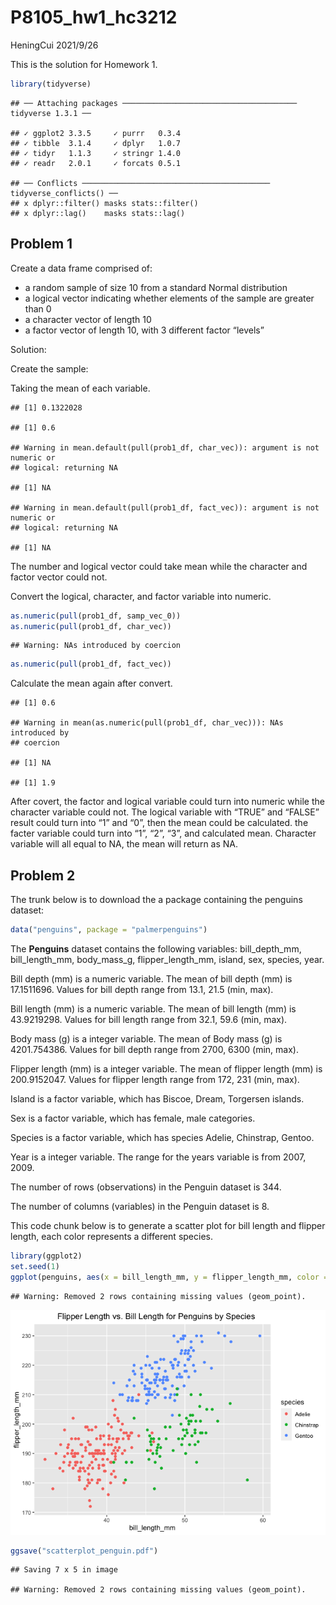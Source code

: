 P8105\_hw1\_hc3212
================
HeningCui
2021/9/26

This is the solution for Homework 1.

``` r
library(tidyverse)
```

    ## ── Attaching packages ─────────────────────────────────────── tidyverse 1.3.1 ──

    ## ✓ ggplot2 3.3.5     ✓ purrr   0.3.4
    ## ✓ tibble  3.1.4     ✓ dplyr   1.0.7
    ## ✓ tidyr   1.1.3     ✓ stringr 1.4.0
    ## ✓ readr   2.0.1     ✓ forcats 0.5.1

    ## ── Conflicts ────────────────────────────────────────── tidyverse_conflicts() ──
    ## x dplyr::filter() masks stats::filter()
    ## x dplyr::lag()    masks stats::lag()

## Problem 1

Create a data frame comprised of:

  - a random sample of size 10 from a standard Normal distribution
  - a logical vector indicating whether elements of the sample are
    greater than 0
  - a character vector of length 10
  - a factor vector of length 10, with 3 different factor “levels”

Solution:

Create the sample:

Taking the mean of each variable.

    ## [1] 0.1322028

    ## [1] 0.6

    ## Warning in mean.default(pull(prob1_df, char_vec)): argument is not numeric or
    ## logical: returning NA

    ## [1] NA

    ## Warning in mean.default(pull(prob1_df, fact_vec)): argument is not numeric or
    ## logical: returning NA

    ## [1] NA

The number and logical vector could take mean while the character and
factor vector could not.

Convert the logical, character, and factor variable into numeric.

``` r
as.numeric(pull(prob1_df, samp_vec_0))
as.numeric(pull(prob1_df, char_vec))
```

    ## Warning: NAs introduced by coercion

``` r
as.numeric(pull(prob1_df, fact_vec))
```

Calculate the mean again after convert.

    ## [1] 0.6

    ## Warning in mean(as.numeric(pull(prob1_df, char_vec))): NAs introduced by
    ## coercion

    ## [1] NA

    ## [1] 1.9

After covert, the factor and logical variable could turn into numeric
while the character variable could not. The logical variable with “TRUE”
and “FALSE” result could turn into “1” and “0”, then the mean could be
calculated. the facter variable could turn into “1”, “2”, “3”, and
calculated mean. Character variable will all equal to NA, the mean will
return as NA.

## Problem 2

The trunk below is to download the a package containing the penguins
dataset:

``` r
data("penguins", package = "palmerpenguins")
```

The **Penguins** dataset contains the following variables:
bill\_depth\_mm, bill\_length\_mm, body\_mass\_g, flipper\_length\_mm,
island, sex, species, year.

Bill depth (mm) is a numeric variable. The mean of bill depth (mm) is
17.1511696. Values for bill depth range from 13.1, 21.5 (min, max).

Bill length (mm) is a numeric variable. The mean of bill length (mm) is
43.9219298. Values for bill length range from 32.1, 59.6 (min, max).

Body mass (g) is a integer variable. The mean of Body mass (g) is
4201.754386. Values for bill depth range from 2700, 6300 (min, max).

Flipper length (mm) is a integer variable. The mean of flipper length
(mm) is 200.9152047. Values for flipper length range from 172, 231 (min,
max).

Island is a factor variable, which has Biscoe, Dream, Torgersen islands.

Sex is a factor variable, which has female, male categories.

Species is a factor variable, which has species Adelie, Chinstrap,
Gentoo.

Year is a integer variable. The range for the years variable is from
2007, 2009.

The number of rows (observations) in the Penguin dataset is 344.

The number of columns (variables) in the Penguin dataset is 8.

This code chunk below is to generate a scatter plot for bill length and
flipper length, each color represents a different species.

``` r
library(ggplot2)
set.seed(1)
ggplot(penguins, aes(x = bill_length_mm, y = flipper_length_mm, color = species)) + geom_point() + ggtitle("Flipper Length vs. Bill Length for Penguins by Species") + theme(plot.title = element_text(hjust = 0.6))
```

    ## Warning: Removed 2 rows containing missing values (geom_point).

![](P8105_hw1_hc3212_files/figure-gfm/scatterplot_penguin-1.png)<!-- -->

``` r
ggsave("scatterplot_penguin.pdf")
```

    ## Saving 7 x 5 in image

    ## Warning: Removed 2 rows containing missing values (geom_point).
